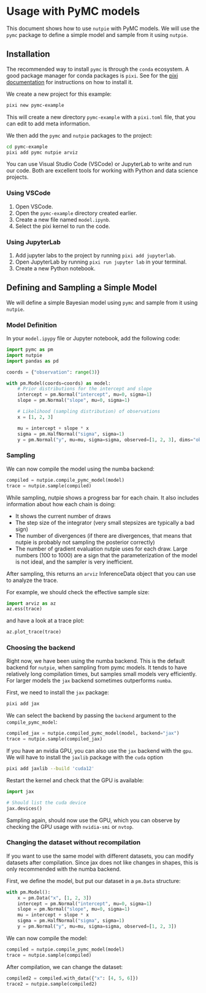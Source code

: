 # Usage with PyMC models

This document shows how to use `nutpie` with PyMC models. We will use the
`pymc` package to define a simple model and sample from it using `nutpie`.

## Installation

The recommended way to install `pymc` is through the `conda` ecosystem. A good
package manager for conda packages is `pixi`. See for the [pixi
documentation](https://pixi.sh) for instructions on how to install it.

We create a new project for this example:

```bash
pixi new pymc-example
```

This will create a new directory `pymc-example` with a `pixi.toml` file, that
you can edit to add meta information.

We then add the `pymc` and `nutpie` packages to the project:

```bash
cd pymc-example
pixi add pymc nutpie arviz
```

You can use Visual Studio Code (VSCode) or JupyterLab to write and run our code.
Both are excellent tools for working with Python and data science projects.

### Using VSCode

1. Open VSCode.
2. Open the `pymc-example` directory created earlier.
3. Create a new file named `model.ipynb`.
4. Select the pixi kernel to run the code.

### Using JupyterLab

1. Add jupyter labs to the project by running `pixi add jupyterlab`.
1. Open JupyterLab by running `pixi run jupyter lab` in your terminal.
3. Create a new Python notebook.

## Defining and Sampling a Simple Model

We will define a simple Bayesian model using `pymc` and sample from it using
`nutpie`.

### Model Definition

In your `model.ipypy` file or Jupyter notebook, add the following code:

```python
import pymc as pm
import nutpie
import pandas as pd

coords = {"observation": range(3)}

with pm.Model(coords=coords) as model:
    # Prior distributions for the intercept and slope
    intercept = pm.Normal("intercept", mu=0, sigma=1)
    slope = pm.Normal("slope", mu=0, sigma=1)

    # Likelihood (sampling distribution) of observations
    x = [1, 2, 3]

    mu = intercept + slope * x
    sigma = pm.HalfNormal("sigma", sigma=1)
    y = pm.Normal("y", mu=mu, sigma=sigma, observed=[1, 2, 3], dims="observation")
```

### Sampling

We can now compile the model using the numba backend:

```python
compiled = nutpie.compile_pymc_model(model)
trace = nutpie.sample(compiled)
```

While sampling, nutpie shows a progress bar for each chain. It also includes
information about how each chain is doing:

- It shows the current number of draws
- The step size of the integrator (very small stepsizes are typically a bad
  sign)
- The number of divergences (if there are divergences, that means that nutpie is
  probably not sampling the posterior correctly)
- The number of gradient evaluation nutpie uses for each draw. Large numbers
  (100 to 1000) are a sign that the parameterization of the model is not ideal,
  and the sampler is very inefficient.

After sampling, this returns an `arviz` InferenceData object that you can use to
analyze the trace.

For example, we should check the effective sample size:

```python
import arviz as az
az.ess(trace)
```

and have a look at a trace plot:

```python
az.plot_trace(trace)
```

### Choosing the backend

Right now, we have been using the numba backend. This is the default backend for
`nutpie`, when sampling from pymc models. It tends to have relatively long
compilation times, but samples small models very efficiently. For larger models
the `jax` backend sometimes outperforms `numba`.

First, we need to install the `jax` package:

```bash
pixi add jax
```

We can select the backend by passing the `backend` argument to the `compile_pymc_model`:

```python
compiled_jax = nutpie.compiled_pymc_model(model, backend="jax")
trace = nutpie.sample(compiled_jax)
```

If you have an nvidia GPU, you can also use the `jax` backend with the `gpu`. We
will have to install the `jaxlib` package with the `cuda` option

```bash
pixi add jaxlib --build 'cuda12'
```

Restart the kernel and check that the GPU is available:

```python
import jax

# Should list the cuda device
jax.devices()
```

Sampling again, should now use the GPU, which you can observe by checking the
GPU usage with `nvidia-smi` or `nvtop`.

### Changing the dataset without recompilation

If you want to use the same model with different datasets, you can modify
datasets after compilation. Since jax does not like changes in shapes, this is
only recommended with the numba backend.

First, we define the model, but put our dataset in a `pm.Data` structure:

```python
with pm.Model():
    x = pm.Data("x", [1, 2, 3])
    intercept = pm.Normal("intercept", mu=0, sigma=1)
    slope = pm.Normal("slope", mu=0, sigma=1)
    mu = intercept + slope * x
    sigma = pm.HalfNormal("sigma", sigma=1)
    y = pm.Normal("y", mu=mu, sigma=sigma, observed=[1, 2, 3])
```

We can now compile the model:

```python
compiled = nutpie.compile_pymc_model(model)
trace = nutpie.sample(compiled)
```

After compilation, we can change the dataset:

```python
compiled2 = compiled.with_data({"x": [4, 5, 6]})
trace2 = nutpie.sample(compiled2)
```
